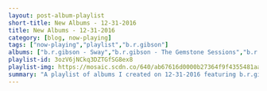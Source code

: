```yaml
---
layout: post-album-playlist
short-title: New Albums - 12-31-2016
title: New Albums - 12-31-2016
category: [blog, now-playing]
tags: ["now-playing","playlist","b.r.gibson"]
albums: ["b.r.gibson - Sway","b.r.gibson - The Gemstone Sessions","b.r.gibson - Byzantine Tales","b.r.gibson - J.R."]
playlist-id: 3ozV6jNCkq3DZTGfSG8ex8
playlist-img: https://mosaic.scdn.co/640/ab67616d0000b27364f9f4355481aae1b788b0b0ab67616d0000b2738a470eb69321eaa6ae2324a7ab67616d0000b273d75303fcf06a89281a26aaf0ab67616d0000b273f2a1017fa91fa3ff4991992e
summary: "A playlist of albums I created on 12-31-2016 featuring b.r.gibson, b.r.gibson, b.r.gibson, and b.r.gibson"
---
```

